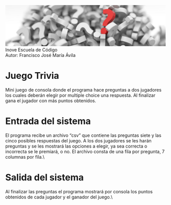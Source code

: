 ![Inove banner](/trivia_f.jpg)
Inove Escuela de Código\
Autor: Francisco José María Ávila

# Juego Trivia
Mini juego de consola donde el programa hace preguntas a dos jugadores los cuales deberán elegir por multiple choice una respuesta. Al finalizar gana el jugador con más puntos obtenidos.

# Entrada del sistema
El programa recibe un archivo “csv” que contiene las preguntas siete y las cinco posibles respuestas del juego. A los dos jugadores se les harán preguntas y se les mostrará las opciones a elegir, ya sea correcta o incorrecta se le premiará, o no.
El archivo consta de una fila por pregunta, 7 columnas por fila.\

# Salida del sistema
Al finalizar las preguntas el programa mostrará por consola los puntos obtenidos de cada jugador y el ganador del juego.\
